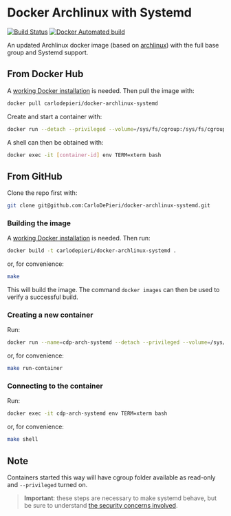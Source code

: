 # Docker Archlinux with Systemd

[![Build Status](https://travis-ci.com/CarloDePieri/docker-archlinux-systemd.svg?branch=master)](https://travis-ci.com/CarloDePieri/docker-archlinux-systemd) [![Docker Automated build](https://img.shields.io/docker/automated/carlodepieri/docker-archlinux-systemd.svg?maxAge=2592000)](https://hub.docker.com/r/carlodepieri/docker-archlinux-systemd/)

An updated Archlinux docker image (based on [archlinux](https://hub.docker.com/_/archlinux))
with the full base group and Systemd support.

## From Docker Hub

A [working Docker installation](https://docs.docker.com/engine/install/) is needed.
Then pull the image with:

```bash
docker pull carlodepieri/docker-archlinux-systemd
```

Create and start a container with:

```bash
docker run --detach --privileged --volume=/sys/fs/cgroup:/sys/fs/cgroup:ro carlodepieri/docker-archlinux-systemd
```

A shell can then be obtained with:

```bash
docker exec -it [container-id] env TERM=xterm bash
```

## From GitHub

Clone the repo first with:

```bash
git clone git@github.com:CarloDePieri/docker-archlinux-systemd.git
```

### Building the image

A [working Docker installation](https://docs.docker.com/engine/install/) is needed.
Then run:

```bash
docker build -t carlodepieri/docker-archlinux-systemd .
```

or, for convenience:

```bash
make
```

This will build the image. The command `docker images` can then be used to verify a
successful build.

### Creating a new container

Run:

```bash
docker run --name=cdp-arch-systemd --detach --privileged --volume=/sys/fs/cgroup:/sys/fs/cgroup:ro carlodepieri/docker-archlinux-systemd
```

or, for convenience:

```bash
make run-container
```

### Connecting to the container

Run:

```bash
docker exec -it cdp-arch-systemd env TERM=xterm bash
```

or, for convenience:

```bash
make shell
```

## Note

Containers started this way will have cgroup folder available
as read-only and `--privileged` turned on.

> **Important**: these steps are necessary to make systemd behave,
> but be sure to understand [the security concerns involved](https://docs.docker.com/engine/reference/run/#runtime-privilege-and-linux-capabilities).
